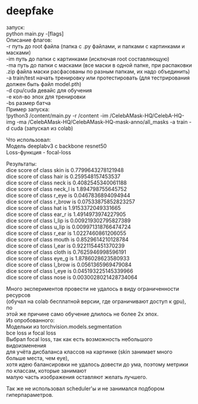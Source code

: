 # deepfake

запуск:  
python main.py -[flags]  
Описание флагов:  
-r путь до root файла (папка с .py файлами, и папками с картинками и масками)  
-im путь до папки с картинками (исключая root составляющую)  
-ma путь до папки с масками (все маски в одной папке, при распаковки .zip файла маски расфасованы по разным папкам, их надо объединить)  
-a train/test начать тренировку или протестировать (для тестрирования должен быть файл model.pth)  
-d cpu/cuda девайс для обучения  
-e кол-во эпох для тренировки  
-bs размер батча  
Пример запуска:  
!python3 /content/main.py -r /content -im /CelebAMask-HQ/CelebA-HQ-img -ma /CelebAMask-HQ/CelebAMask-HQ-mask-anno/all_masks -a train -d cuda
(запускал из colab)  

Что использовал:  
Модель deeplabv3 с backbone resnet50  
Loss-функция - focal-loss  

Результаты:  
dice score of class skin is 0.7799643278121948  
dice score of class hair is 0.259548157453537  
dice score of class neck is 0.4082545340061188  
dice score of class neck_l is 1.894798755645752  
dice score of class r_eye is 0.0467836894094944  
dice score of class r_brow is 0.07533875852823257  
dice score of class hat is 1.9153372049331665  
dice score of class ear_r is 1.4914973974227905  
dice score of class l_lip is 0.009219302795827389  
dice score of class u_lip is 0.009971318766474724  
dice score of class r_ear is 1.0227460861206055  
dice score of class mouth is 0.8529614210128784  
dice score of class l_ear is 0.9221154451370239  
dice score of class cloth is 0.7625946998596191  
dice score of class eye_g is 1.8786028623580933  
dice score of class l_brow is 0.0561365969479084  
dice score of class l_eye is 0.045193225145339966  
dice score of class nose is 0.0030028021428734064  

  
Много экспериментов провести не удалось в виду ограниченности ресурсов  
(обучал на colab бесплатной версии, где ограничивают доступ к gpu), по  
этой же причине само обучение длилось не более 2х эпох.  
Из опробованного:  
Модельки из torchvision.models.segmentation  
bce loss и focal loss  
Выбрал focal loss, так как есть возможность небольшого видоизменения  
для учёта дисбаланса классов на картинке (skin занимает много больше места, чем eye),   
хотя идею балансировки не удалось довести до ума, поэтому метрики по классам, которые занимают  
малую часть изображения оставляют желать лучшего.  

Так же не использовал scheduler'ы и не занимался подбором гиперпараметров.   

